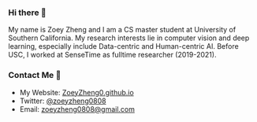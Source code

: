 ### Hi there 👋
My name is Zoey Zheng and I am a CS master student at University of Southern California. My research interests lie in computer vision and deep learning, especially include Data-centric and Human-centric AI. Before USC, I worked at SenseTime as fulltime researcher (2019-2021).

### Contact Me 🥸
- My Website: [ZoeyZheng0.github.io](https://ZoeyZheng0.github.io/)
- Twitter: [@zoeyzheng0808](https://twitter.com/zoeyzheng0808)
- Email: zoeyzheng0808@gmail.com
